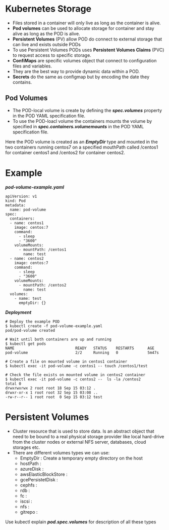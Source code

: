 # Kubernetes Storage
* Files stored in a container will only live as long as the container is alive.
* **Pod volumes** can be used to allocate storage for container and stay alive as long as the POD is alive.
* **Persistent Volumes** (PV) allow POD do connect to external storage that can live and exists outside PODs
* To use Persistent Volumes PODs uses **Persistent Volumes Claims** (PVC) to request access to specific storage.
* **ConfiMaps** are specific volumes object that connect to configuration files and variables. 
* They are the best way to provide dynamic data within a POD.
* **Secrets** do the same as configmap but by encoding the date they contains.

## Pod Volumes
* The POD-local volume is create by defining the ***spec.volumes***  property in the POD YAML specification file.
* To use the POD-loacl volume the containers mounts the volume by specified in ***spec.containers.volumemounts***  in the POD YAML specification file.

Here the POD volume  is created as an ***EmptyDir*** type and mounted in the two containers running centos7
on a specified mouthPath called /centos1 for container centos1 and /centos2 for container  centos2.

# Example 

***pod-volume-example.yaml***

```
apiVersion: v1
kind: Pod
metadata:
  name: pod-volume
spec:
  containers:
  - name: centos1
    image: centos:7
    command:
      - sleep
      - "3600"
    volumeMounts:
      - mountPath: /centos1
        name: test
  - name: centos2
    image: centos:7
    command:
      - sleep
      - "3600"
    volumeMounts:
      - mountPath: /centos2
        name: test
  volumes:
    - name: test
      emptyDir: {}
```
***Deployment***
```
# Deploy the example POD
$ kubectl create -f pod-volume-example.yaml
pod/pod-volume created
 
# Wait until both containers are up and running
$ kubectl get pods
NAME                           READY   STATUS    RESTARTS      AGE
pod-volume                     2/2     Running   0             5m47s
 
# Create a file on mounted volume in centos1 container
$ kubectl exec -it pod-volume -c centos1 -- touch /centos1/test
 
# Check the file exists on mounted volume in centos2 container
$ kubectl exec -it pod-volume -c centos2 --  ls -la /centos2
total 0
drwxrwxrwx 2 root root 18 Sep 15 03:12 .
drwxr-xr-x 1 root root 32 Sep 15 03:08 ..
-rw-r--r-- 1 root root  0 Sep 15 03:12 test
```
# Persistent Volumes

* Cluster resource that is used to store data. Is an abstract object that need to be bound  to a real physical storage provider
like local hard-drive from the cluster nodes or external NFS server, databases, cloud storages etc.
* There are different volumes types we can use:
    * EmptyDir : Create a temporary empty directory on the host
    * hostPath :
    * azureDisk :
    * awsElasticBlockStore :
    * gcePersistetDisk :
    * cephfs :                                      
    * rdb :
    * fc :
    * iscsi :
    * nfs :
    * gitrepo :

 Use kubectl explain ***pod.spec.volumes*** for description of all these types
